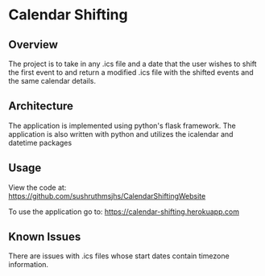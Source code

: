 # Calendar Shifting
## Overview
The project is to take in any .ics file and a date that the user wishes to shift the first event to and return a modified .ics file with the shifted events and the same calendar details.
## Architecture
The application is implemented using python's flask framework. The application is also written with python and utilizes the icalendar and datetime packages

## Usage
View the code at: https://github.com/sushruthmsjhs/CalendarShiftingWebsite

To use the application go to: https://calendar-shifting.herokuapp.com

## Known Issues
There are issues with .ics files whose start dates contain timezone information.

